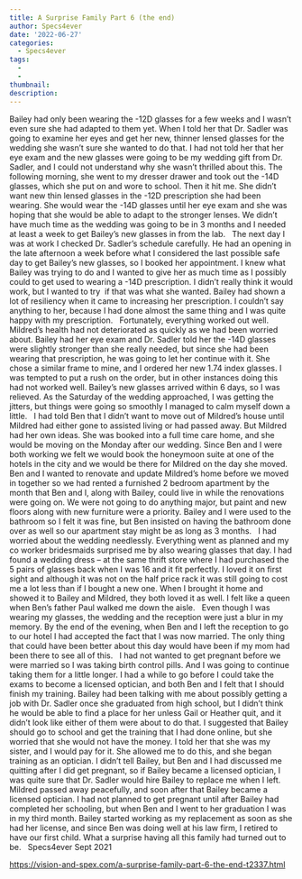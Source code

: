 ```yaml
---
title: A Surprise Family Part 6 (the end)
author: Specs4ever
date: '2022-06-27'
categories:
  - Specs4ever
tags:
  - 
  - 
thumbnail: 
description: 
---
```


Bailey had only been wearing the -12D glasses for a few weeks and I wasn’t even sure she had adapted to them yet. When I told her that Dr. Sadler was going to examine her eyes and get her new, thinner lensed glasses for the wedding she wasn’t sure she wanted to do that. I had not told her that her eye exam and the new glasses were going to be my wedding gift from Dr. Sadler, and I could not understand why she wasn’t thrilled about this. The following morning, she went to my dresser drawer and took out the -14D glasses, which she put on and wore to school. Then it hit me. She didn’t want new thin lensed glasses in the -12D prescription she had been wearing. She would wear the -14D glasses until her eye exam and she was hoping that she would be able to adapt to the stronger lenses. We didn’t have much time as the wedding was going to be in 3 months and I needed at least a week to get Bailey’s new glasses in from the lab.
 
The next day I was at work I checked Dr. Sadler’s schedule carefully. He had an opening in the late afternoon a week before what I considered the last possible safe day to get Bailey’s new glasses, so I booked her appointment. I knew what Bailey was trying to do and I wanted to give her as much time as I possibly could to get used to wearing a -14D prescription. I didn’t really think it would work, but I wanted to try  if that was what she wanted. Bailey had shown a lot of resiliency when it came to increasing her prescription. I couldn’t say anything to her, because I had done almost the same thing and I was quite happy with my prescription.
 
Fortunately, everything worked out well. Mildred’s health had not deteriorated as quickly as we had been worried about. Bailey had her eye exam and Dr. Sadler told her the -14D glasses were slightly stronger than she really needed, but since she had been wearing that prescription, he was going to let her continue with it. She chose a similar frame to mine, and I ordered her new 1.74 index glasses. I was tempted to put a rush on the order, but in other instances doing this had not worked well. Bailey’s new glasses arrived within 6 days, so I was relieved. As the Saturday of the wedding approached, I was getting the jitters, but things were going so smoothly I managed to calm myself down a little.
 
I had told Ben that I didn’t want to move out of Mildred’s house until Mildred had either gone to assisted living or had passed away. But Mildred had her own ideas. She was booked into a full time care home, and she would be moving on the Monday after our wedding. Since Ben and I were both working we felt we would book the honeymoon suite at one of the hotels in the city and we would be there for Mildred on the day she moved. Ben and I wanted to renovate and update Mildred’s home before we moved in together so we had rented a furnished 2 bedroom apartment by the month that Ben and I, along with Bailey, could live in while the renovations were going on. We were not going to do anything major, but paint and new floors along with new furniture were a priority. Bailey and I were used to the bathroom so I felt it was fine, but Ben insisted on having the bathroom done over as well so our apartment stay might be as long as 3 months.
 
I had worried about the wedding needlessly. Everything went as planned and my co worker bridesmaids surprised me by also wearing glasses that day. I had found a wedding dress – at the same thrift store where I had purchased the 5 pairs of glasses back when I was 16 and it fit perfectly. I loved it on first sight and although it was not on the half price rack it was still going to cost me a lot less than if I bought a new one. When I brought it home and showed it to Bailey and Mildred, they both loved it as well. I felt like a queen when Ben’s father Paul walked me down the aisle.
 
Even though I was wearing my glasses, the wedding and the reception were just a blur in my memory. By the end of the evening, when Ben and I left the reception to go to our hotel I had accepted the fact that I was now married. The only thing that could have been better about this day would have been if my mom had been there to see all of this.
 
I had not wanted to get pregnant before we were married so I was taking birth control pills. And I was going to continue taking them for a little longer. I had a while to go before I could take the exams to become a licensed optician, and both Ben and I felt that I should finish my training. Bailey had been talking with me about possibly getting a job with Dr. Sadler once she graduated from high school, but I didn’t think he would be able to find a place for her unless Gail or Heather quit, and it didn’t look like either of them were about to do that. I suggested that Bailey should go to school and get the training that I had done online, but she worried that she would not have the money. I told her that she was my sister, and I would pay for it. She allowed me to do this, and she began training as an optician. I didn’t tell Bailey, but Ben and I had discussed me quitting after I did get pregnant, so if Bailey became a licensed optician, I was quite sure that Dr. Sadler would hire Bailey to replace me when I left.
 
Mildred passed away peacefully, and soon after that Bailey became a licensed optician. I had not planned to get pregnant until after Bailey had completed her schooling, but when Ben and I went to her graduation I was in my third month. Bailey started working as my replacement as soon as she had her license, and since Ben was doing well at his law firm, I retired to have our first child. What a surprise having all this family had turned out to be.
 
Specs4ever
Sept 2021
 
 
 
 

https://vision-and-spex.com/a-surprise-family-part-6-the-end-t2337.html
